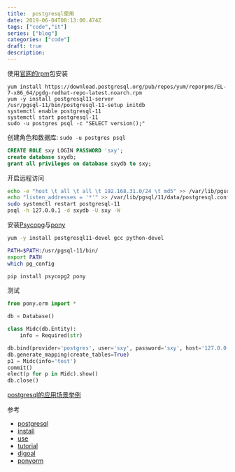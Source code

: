 ```yaml
---
title:  postgresql使用
date: 2019-06-04T08:13:00.474Z
tags: ["code","it"]
series: ["blog"]
categories: ["code"]
draft: true
description:
---
```


使用[官网的rpm](https://www.postgresql.org/download/linux/redhat/)包安装  
```shell
yum install https://download.postgresql.org/pub/repos/yum/reporpms/EL-7-x86_64/pgdg-redhat-repo-latest.noarch.rpm
yum -y install postgresql11-server
/usr/pgsql-11/bin/postgresql-11-setup initdb
systemctl enable postgresql-11
systemctl start postgresql-11
sudo -u postgres psql -c "SELECT version();"
```

创建角色和数据库: `sudo -u postgres psql`  
```sql
CREATE ROLE sxy LOGIN PASSWORD 'sxy';
create database sxydb;
grant all privileges on database sxydb to sxy;
```

开启远程访问  
```bash
echo -e "host \t all \t all \t 192.168.31.0/24 \t md5" >> /var/lib/pgsql/11/data/pg_hba.conf
echo "listen_addresses = '*'" >> /var/lib/pgsql/11/data/postgresql.conf
sudo systemctl restart postgresql-11
psql -h 127.0.0.1 -d sxydb -U sxy -W 
```

安装[Psycopg](http://initd.org/psycopg/)与[pony](https://docs.ponyorm.org/firststeps.html)  
```bash
yum -y install postgresql11-devel gcc python-devel

PATH=$PATH:/usr/pgsql-11/bin/
export PATH
which pg_config

pip install psycopg2 pony
```

测试  
```python
from pony.orm import *

db = Database()

class Midc(db.Entity):
	info = Required(str)

db.bind(provider='postgres', user='sxy', password='sxy', host='127.0.0.1', database='sxydb')
db.generate_mapping(create_tables=True)
p1 = Midc(info='test')
commit()
elect(p for p in Midc).show()
db.close()
```


[postgresql的应用场景举例](https://github.com/digoal/blog/blob/master/201611/20161124_02.md)


参考  
- [postgresql](https://www.postgresql.org/download/linux/redhat/)
- [install](https://linuxize.com/post/how-to-install-postgresql-on-centos-7/)
- [use](https://www.digitalocean.com/community/tutorials/how-to-install-and-use-postgresql-on-centos-7)
- [tutorial](https://www.postgresql.org/docs/11/index.html)
- [digoal](https://github.com/digoal/blog/blob/master/201706/20170601_02.md)
- [ponyorm](https://docs.ponyorm.org/firststeps.html)
